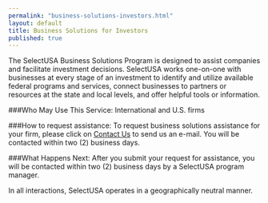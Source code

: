```yaml
---
permalink: "business-solutions-investors.html"
layout: default
title: Business Solutions for Investors
published: true
---
```


The SelectUSA Business Solutions Program is designed to assist companies and facilitate investment decisions.  SelectUSA works one-on-one with businesses at every stage of an investment to identify and utilize available federal programs and services, connect businesses to partners or resources at the state and local levels, and offer helpful tools or information.  

###Who May Use This Service:
International and U.S. firms

###How to request assistance:
To request business solutions assistance for your firm, please click on [Contact Us](mailto:info@selectusa.gov) to send us an e-mail. You will be contacted within two (2) business days.

###What Happens Next:
After you submit your request for assistance, you will be contacted within two (2) business days by a SelectUSA program manager. 

In all interactions, SelectUSA operates in a geographically neutral manner.
